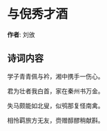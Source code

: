 # 与倪秀才酒

**作者**: 刘攽

## 诗词内容

学子青青佩与衿，湘中携手一伤心。

君为壮者我白首，家在秦州书万金。

失马颇能如北叟，似鸮那复怪南禽。

相怜羁旅方无友，赍赠醇醪稍献斟。

